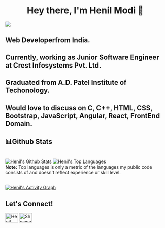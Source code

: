 
<h1 align="center"> Hey there, I'm Henil Modi 👋</h1>
<img src="https://komarev.com/ghpvc/?username=henilmodi&label=PROFILE+VIEWS">

<h2><strong>Web Developerfrom India.</strong></h2>
<h2>Currently, working as Junior Software Engineer at Crest Infosystems Pvt. Ltd.</h2>
<h2>Graduated from A.D. Patel Institute of Techonology.</h2>

<h2>Would love to discuss on <strong>C, C++, HTML, CSS, Bootstrap, JavaScript, Angular, React, FrontEnd Domain.</strong></h2>
<!-- <h3>Reach me : <a href="https://www.linkedin.com/in/henilmodi/" target="_blank"> LinkedIn | </a> <a href="https://www.instagram.com/henil_modi/" target="_blank">Instagram</a></h3> -->

<!-- <p align="center">
  <img src="https://github-readme-stats.vercel.app/api?username=henilmodi&show_icons=true" alt ="Henil Modi">
</p> -->

## 📊Github Stats

  <br/>
    <a href="https://github.com/henilmodi/github-readme-stats"><img alt="Henil's Github Stats" src="https://github-readme-stats.vercel.app/api?username=henilmodi&show_icons=true&count_private=true&theme=react&hide_border=true&bg_color=0D1117" /></a>
  <a href="https://github.com/henilmodi/github-readme-stats"><img alt="Henil's Top Languages" src="https://github-readme-stats.vercel.app/api/top-langs/?username=henilmodi&langs_count=8&count_private=true&layout=compact&theme=react&hide_border=true&bg_color=0D1117" /></a>
  <br/>
  <b>Note:</b> Top languages is only a metric of the languages my public code consists of and doesn't reflect experience or skill level.
  
<br/>
<br/>

<a href="https://github.com/henilmodi/github-readme-activity-graph"><img alt="Henil's Activity Graph" src="https://activity-graph.herokuapp.com/graph?username=henilmodi&bg_color=0D1117&color=5BCDEC&line=5BCDEC&point=FFFFFF&hide_border=true" /></a>
<br/>

## Let's Connect!
<p align="left">
<a href="https://www.linkedin.com/in/henilmodi/" target="a _blank"><img align="center" src="https://raw.githubusercontent.com/rahuldkjain/github-profile-readme-generator/master/src/images/icons/Social/linked-in-alt.svg" alt="Henil Modi" height="30" width="40" /></a>
<a href="https://instagram.com/henil_modi" target="a _blank"><img align="center" src="https://raw.githubusercontent.com/rahuldkjain/github-profile-readme-generator/master/src/images/icons/Social/instagram.svg" alt="Shyamal.24" height="30" width="40" /></a>
</p>
<br/>
